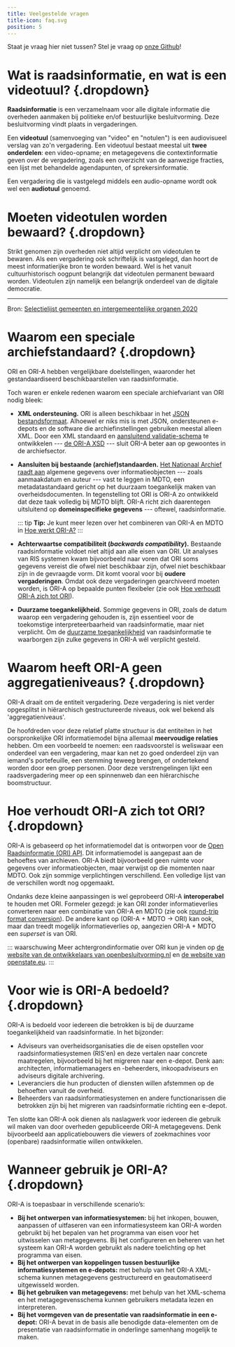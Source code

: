 ```yaml
---
title: Veelgestelde vragen
title-icon: faq.svg
position: 5
---
```


Staat je vraag hier niet tussen? Stel je vraag op [onze Github](https://github.com/Regionaal-Archief-Rivierenland/ORI-A-XSD/discussions/categories/q-a)!

# Wat is raadsinformatie, en wat is een videotuul? {.dropdown}

**Raadsinformatie** is een verzamelnaam voor alle digitale informatie die overheden aanmaken bij politieke en/of bestuurlijke besluitvorming. Deze besluitvorming vindt plaats in vergaderingen.

Een **videotuul** (samenvoeging van "video" en "notulen") is een audiovisueel verslag van zo'n vergadering. Een videotuul bestaat meestal uit **twee onderdelen**: een video-opname; en metagegevens die contextinformatie geven over de vergadering, zoals een overzicht van de aanwezige fracties,  een lijst met behandelde agendapunten, of sprekersinformatie.

Een vergadering die is vastgelegd middels een audio-opname wordt ook wel een **audiotuul** genoemd.

# Moeten videotulen worden bewaard? {.dropdown}

Strikt genomen zijn overheden niet altijd verplicht om videotulen te bewaren. Als een vergadering ook schriftelijk is vastgelegd, dan hoort de meest informatierijke bron te worden bewaard. Wel is het vanuit cultuurhistorisch oogpunt belangrijk dat videotulen permanent bewaard worden. Videotulen zijn namelijk een belangrijk onderdeel van de digitale democratie. 

----

Bron: [Selectielijst gemeenten en intergemeentelijke organen 2020](https://www.nationaalarchief.nl/archiveren/kennisbank/selectielijst-gemeenten-en-intergemeentelijke-organen-2020)

# Waarom een speciale archiefstandaard? {.dropdown}

ORI en ORI-A hebben vergelijkbare doelstellingen, waaronder het gestandaardiseerd beschikbaarstellen van raadsinformatie.

Toch waren er enkele redenen waarom een speciale archiefvariant van ORI nodig bleek:

* **XML ondersteuning.** ORI is alleen beschikbaar in het [JSON bestandsformaat](https://en.wikipedia.org/wiki/JSON). Alhoewel er niks mis is met JSON, ondersteunen e-depots en de software die archiefinstellingen gebruiken meestal alleen XML. Door een XML standaard en [aansluitend validatie-schema](https://en.wikipedia.org/wiki/XML_Schema_(W3C)) te ontwikkelen --- [de ORI-A XSD](downloads) --- sluit ORI-A beter aan op gewoontes in de archiefsector.

* **Aansluiten bij bestaande (archief)standaarden.** [Het Nationaal Archief raadt aan](https://www.nationaalarchief.nl/archiveren/mdto#collapse-102790) algemene gegevens over informatieobjecten --- zoals aanmaakdatum en auteur --- vast te leggen in MDTO, een metadatastandaard gericht op het duurzaam toegankelijk maken van overheidsdocumenten. In tegenstelling tot ORI is ORI-A zo ontwikkeld dat deze taak volledig bij MDTO blijft.  ORI-A richt zich daarentegen uitsluitend op **domeinspecifieke gegevens** --- oftewel, raadsinformatie.

  ::: tip
  **Tip:** Je kunt meer lezen over het combineren van ORI-A en MDTO in [Hoe werkt ORI-A?](tutorial#mdto)
  :::

* **Achterwaartse compatibiliteit (_backwards compatibility_).**  Bestaande raadsinformatie voldoet niet altijd aan alle eisen van ORI. Uit analyses van RIS systemen kwam bijvoorbeeld naar voren dat ORI soms gegevens vereist die ofwel niet beschikbaar zijn, ofwel niet beschikbaar zijn in de gevraagde vorm. Dit komt vooral voor bij **oudere vergaderingen**. Omdat ook deze vergaderingen gearchiveerd moeten worden, is ORI-A op bepaalde punten flexibeler (zie ook [Hoe verhoudt ORI-A zich tot ORI](faq#hoe-verhoudt-ori-a-zich-tot-ori)).

* **Duurzame toegankelijkheid.** Sommige gegevens in ORI, zoals de datum waarop een vergadering gehouden is, zijn essentieel voor de toekomstige interpreteerbaarheid van raadsinformatie, maar niet verplicht. Om de [duurzame toegankelijkheid](https://www.nationaalarchief.nl/archiveren/kennisbank/duurzaam-toegankelijk) van raadsinformatie te waarborgen zijn zulke gegevens in ORI-A wél verplicht gesteld.


# Waarom heeft ORI-A geen aggregatieniveaus? {.dropdown}

ORI-A draait om de entiteit vergadering. Deze vergadering is niet verder opgesplitst in hiërarchisch gestructureerde niveaus, ook wel bekend als 'aggregatieniveaus'. 

De hoofdreden voor deze relatief platte structuur is dat entiteiten in het  oorspronkelijke ORI informatiemodel bijna allemaal **meervoudige relaties** hebben. Om een voorbeeld te noemen: een raadsvoorstel is weliswaar een onderdeel van een vergadering, maar kan net zo goed onderdeel zijn van iemand's portefeuille, een stemming teweeg brengen, of ondertekend worden door een groep personen. Door deze verstrengelingen lijkt een raadsvergadering meer op een spinnenweb dan een hiërarchische boomstructuur.

# Hoe verhoudt ORI-A zich tot ORI? {.dropdown}

ORI-A is gebaseerd op het informatiemodel dat is ontworpen voor de [Open Raadsinformatie (ORI) API](https://github.com/VNG-Realisatie/ODS-Open-Raadsinformatie). Dit informatiemodel is aangepast aan de behoeftes van archieven. ORI-A biedt bijvoorbeeld geen ruimte voor gegevens over informatieobjecten, maar verwijst op die momenten naar MDTO. Ook zijn sommige verplichtingen verschillend. Een volledige lijst van de verschillen wordt nog opgemaakt.

Ondanks deze kleine aanpassingen is wel geprobeerd ORI-A **interoperabel** te houden met ORI. Formeler gezegd: je kan ORI zonder informatieverlies converteren naar een combinatie van ORI-A en MDTO (zie ook [round-trip format conversion](https://en.wikipedia.org/wiki/Round-trip_format_conversion)). De andere kant op (ORI-A + MDTO → ORI) kan ook, maar dan treedt mogelijk informatieverlies op, aangezien ORI-A + MDTO een _superset_ is van ORI.

::: waarschuwing
Meer achtergrondinformatie over ORI kun je vinden op [de website van de ontwikkelaars van openbesluitvorming.nl](https://ontola.io/nl/cases/openbesluitvorming/) en [de website van openstate.eu](https://openstate.eu/nl/projecten-tools-data/besluiten/open-raadsinformatie/).
:::

<!-- todo: benoem conversiescripts wanneer die af zijn -->

# Voor wie is ORI-A bedoeld? {.dropdown}

ORI-A is bedoeld voor iedereen die betrokken is bij de duurzame toegankelijkheid van raadsinformatie. In het bijzonder:

- Adviseurs van overheidsorganisaties die de eisen opstellen voor raadsinformatiesystemen (RIS'en) en deze vertalen naar concrete maatregelen, bijvoorbeeld bij het migreren naar een e-depot. Denk aan: architecten, informatiemanagers en -beheerders, inkoopadviseurs en adviseurs digitale archivering.
- Leveranciers die hun producten of diensten willen afstemmen op de behoeften vanuit de overheid.
- Beheerders van raadsinformatiesystemen en andere functionarissen die betrokken zijn bij het migreren van raadsinformatie richting een e-depot. 

Ten slotte kan ORI-A ook dienen als naslagwerk voor iedereen die gebruik wil maken van door overheden gepubliceerde ORI-A metagegevens. Denk bijvoorbeeld aan applicatiebouwers die viewers of zoekmachines voor (openbare) raadsinformatie willen ontwikkelen.

# Wanneer gebruik je ORI-A? {.dropdown}

ORI-A is toepasbaar in verschillende scenario’s:

- **Bij het ontwerpen van informatiesystemen:** bij het inkopen, bouwen, aanpassen of uitfaseren van een informatiesysteem kan ORI-A worden gebruikt bij het bepalen van het programma van eisen voor het uitwisselen van metagegevens. Bij het configureren en beheren van het systeem kan ORI-A worden gebruikt als nadere toelichting op het programma van eisen. 
- **Bij het ontwerpen van koppelingen tussen bestuurlijke informatiesystemen en e-depots:** met behulp van het ORI-A XML-schema kunnen metagegevens gestructureerd en geautomatiseerd uitgewisseld worden. 
- **Bij het gebruiken van metagegevens:** met behulp van het XML-schema en het metagegevensschema kunnen gebruikers metadata lezen en interpreteren. 
- **Bij het vormgeven van de presentatie van raadsinformatie in een e-depot:** ORI-A bevat in de basis alle benodigde data-elementen om de presentatie van raadsinformatie in onderlinge samenhang mogelijk te maken. 


